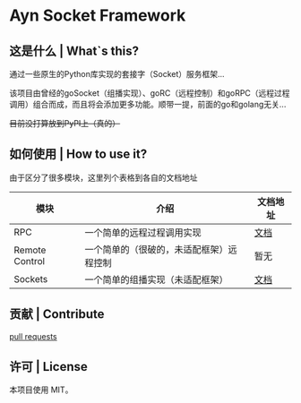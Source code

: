# Ayn Socket Framework 

## 这是什么 | What`s this?

通过一些原生的Python库实现的套接字（Socket）服务框架...

该项目由曾经的goSocket（组播实现）、goRC（远程控制）和goRPC（远程过程调用）组合而成，而且将会添加更多功能。顺带一提，前面的go和golang无关...

~~目前没打算放到PyPI上（真的）~~

## 如何使用 | How to use it?

由于区分了很多模块，这里列个表格到各自的文档地址

模块|介绍|文档地址
----|----|----
RPC|一个简单的远程过程调用实现|[文档](https://github.com/AyalaKaguya/Ayn-Socket-Framework/blob/main/docs/rpc.md)
Remote Control|一个简单的（很破的，未适配框架）远程控制|暂无
Sockets|一个简单的组播实现（未适配框架）|[文档](https://github.com/AyalaKaguya/Ayn-Socket-Framework/blob/main/docs/sockets.md)

## 贡献 | Contribute

[pull requests](https://github.com/AyalaKaguya/Ayn-Socket-Framework/pulls)

## 许可 | License

本项目使用 MIT。